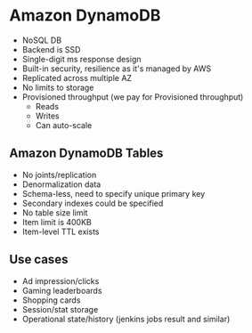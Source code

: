 # Amazon DynamoDB

* NoSQL DB
* Backend is SSD
* Single-digit ms response design
* Built-in security, resilience as it's managed by AWS
* Replicated across multiple AZ
* No limits to storage
* Provisioned throughput (we pay for Provisioned throughput)
  * Reads
  * Writes
  * Can auto-scale

## Amazon DynamoDB Tables

* No joints/replication
* Denormalization data
* Schema-less, need to specify unique primary key
* Secondary indexes could be specified
* No table size limit
* Item limit is 400KB
* Item-level TTL exists

## Use cases

* Ad impression/clicks
* Gaming leaderboards
* Shopping cards
* Session/stat storage
* Operational state/history (jenkins jobs result and similar)
